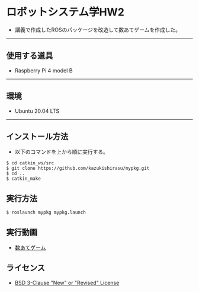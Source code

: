 # **ロボットシステム学HW2**  
- 講義で作成したROSのパッケージを改造して数あてゲームを作成した。  
***
## **使用する道具**  
- Raspberry Pi 4 model B  
***
## **環境**  
- Ubuntu 20.04 LTS  
***
## **インストール方法**  
- 以下のコマンドを上から順に実行する。  
```  
$ cd catkin_ws/src  
$ git clone https://github.com/kazukishirasu/mypkg.git  
$ cd ..
$ catkin_make  
```  
## **実行方法**  
```  
$ roslaunch mypkg mypkg.launch  
```  
## **実行動画**
- [数あてゲーム](https://youtu.be/pemWFB9xaKI)
## **ライセンス**  
- [BSD 3-Clause "New" or "Revised" License](https://github.com/kazukishirasu/mypkg/blob/master/COPYING)  
